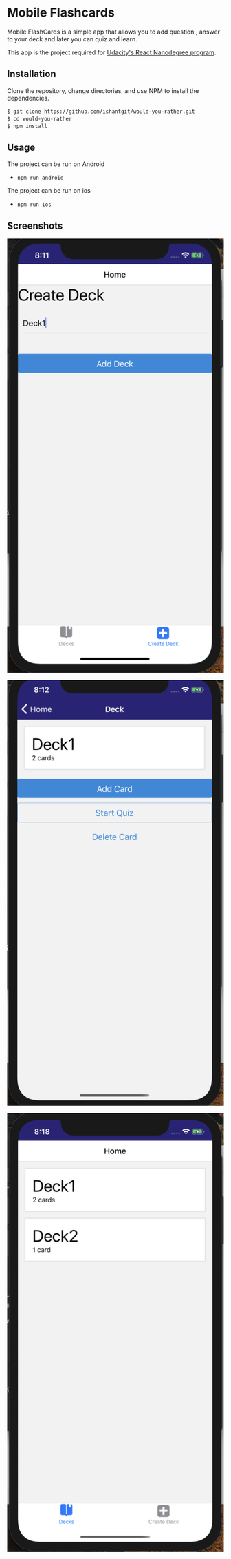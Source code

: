 # Mobile Flashcards

Mobile FlashCards is a simple app that allows you to add question , answer to your deck and later you can quiz and learn.

This app is the project required for [Udacity's React Nanodegree program](https://www.udacity.com/course/react-nanodegree--nd019).


## Installation

Clone the repository, change directories, and use NPM to install the dependencies.

```bash
$ git clone https://github.com/ishantgit/would-you-rather.git
$ cd would-you-rather
$ npm install
```

## Usage

The project can be run on Android

- `npm run android`

The project can be run on ios

- `npm run ios`

## Screenshots
![screenshot1](screenshot_first.png)

![screenshot2](screenshot_second.png) 
 
![screenshot3](screenshot_third.png)